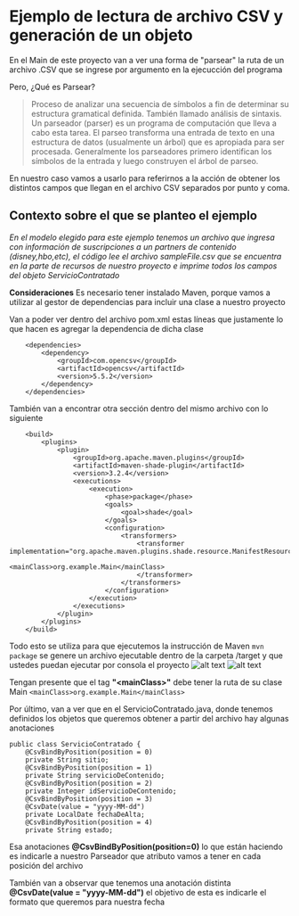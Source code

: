 # Ejemplo de lectura de archivo CSV y generación de un objeto

En el Main de este proyecto van a ver una forma de "parsear" la ruta de un archivo .CSV que se ingrese por argumento en la ejecucción del programa

Pero, ¿Qué es Parsear?
> Proceso de analizar una secuencia de símbolos a fin de determinar su estructura gramatical definida. También llamado análisis de sintaxis.
Un parseador (parser) es un programa de computación que lleva a cabo esta tarea. El parseo transforma una entrada de texto en una estructura de datos (usualmente un árbol) que es apropiada para ser procesada.
Generalmente los parseadores primero identifican los símbolos de la entrada y luego construyen el árbol de parseo.

En nuestro caso vamos a usarlo para referirnos a la acción de obtener los distintos campos que llegan en el archivo CSV separados por punto y coma. 

## Contexto sobre el que se planteo el ejemplo
_En el modelo elegido para este ejemplo tenemos un archivo que ingresa con información de suscripciones a un partners de contenido (disney,hbo,etc), 
el código lee el archivo sampleFile.csv que se encuentra en la parte de recursos de nuestro proyecto e imprime todos los campos del objeto ServicioContratado_

**Consideraciones**
Es necesario tener instalado Maven, porque vamos a utilizar al gestor de dependencias para incluir una clase a nuestro proyecto

Van a poder ver dentro del archivo pom.xml estas líneas que justamente lo que hacen es agregar la dependencia de dicha clase
```
    <dependencies>
        <dependency>
            <groupId>com.opencsv</groupId>
            <artifactId>opencsv</artifactId>
            <version>5.5.2</version>
        </dependency>
    </dependencies>
```

También van a encontrar otra sección dentro del mismo archivo con lo siguiente

```
    <build>
        <plugins>
            <plugin>
                <groupId>org.apache.maven.plugins</groupId>
                <artifactId>maven-shade-plugin</artifactId>
                <version>3.2.4</version>
                <executions>
                    <execution>
                        <phase>package</phase>
                        <goals>
                            <goal>shade</goal>
                        </goals>
                        <configuration>
                            <transformers>
                                <transformer implementation="org.apache.maven.plugins.shade.resource.ManifestResourceTransformer">
                                    <mainClass>org.example.Main</mainClass>
                                </transformer>
                            </transformers>
                        </configuration>
                    </execution>
                </executions>
            </plugin>
        </plugins>
    </build>
```

Todo esto se utiliza para que ejecutemos la instrucción de Maven 
```mvn package```
se genere un archivo ejecutable dentro de la carpeta /target y que ustedes puedan ejecutar por consola el proyecto
![alt text](src/main/resources/ejecutar-mvn-package.png)
![alt text](src/main/resources/ejecución-por-consola.png)


Tengan presente que el tag **"\<mainClass\>"** debe tener la ruta de su clase Main
```<mainClass>org.example.Main</mainClass>```


Por último, van a ver que en el ServicioContratado.java, donde tenemos definidos los objetos que queremos obtener a partir del archivo hay algunas anotaciones

```
public class ServicioContratado {
    @CsvBindByPosition(position = 0)
    private String sitio;
    @CsvBindByPosition(position = 1)
    private String servicioDeContenido;
    @CsvBindByPosition(position = 2)
    private Integer idServicioDeContenido;
    @CsvBindByPosition(position = 3)
    @CsvDate(value = "yyyy-MM-dd")
    private LocalDate fechaDeAlta;
    @CsvBindByPosition(position = 4)
    private String estado;

```

Esa anotaciones **@CsvBindByPosition(position=0)** lo que están haciendo es indicarle a nuestro Parseador que atributo vamos a tener en cada posición del archivo

También van a observar que tenemos una anotación distinta **@CsvDate(value = "yyyy-MM-dd")** el objetivo de esta es indicarle el formato que queremos para nuestra fecha





